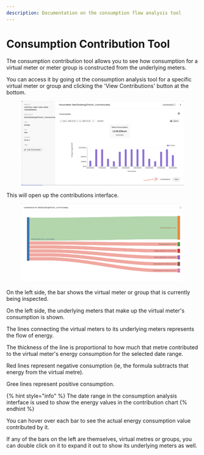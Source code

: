 ```yaml
---
description: Documentation on the consumption flow analysis tool
---
```


# Consumption Contribution Tool

The consumption contribution tool allows you to see how consumption for a virtual meter or meter group is constructed from the underlying meters.

You can access it by going ot the consumption analysis tool for a specific virtual meter or group and clicking the 'View Contributions' button at the bottom.

<figure><img src="../.gitbook/assets/image (1) (1).png" alt=""><figcaption></figcaption></figure>

This will open up the contributions interface.

<figure><img src="../.gitbook/assets/Screenshot 2025-01-30 at 17.30.19.png" alt=""><figcaption></figcaption></figure>

On the left side, the bar shows the virtual meter or group that is currently being inspected.

On the left side, the underlying meters that make up the virtual meter's consumption is shown.

The lines connecting the virtual meters to its underlying meters represents the flow of energy.

The thickness of the line is proportional to how much that metre contributed to the virtual meter's energy consumption for the selected date range.

Red lines represent negative consumption (ie, the formula subtracts that energy from the virtual metre).

Gree lines represent positive consumption.

{% hint style="info" %}
The date range in the consumption analysis interface is used to show the energy values in the contribution chart
{% endhint %}

You can hover over each bar to see the actual energy consumption value contributed by it.

If any of the bars on the left are themselves, virtual metres or groups, you can double click on it to expand it out to show its underlying meters as well.
